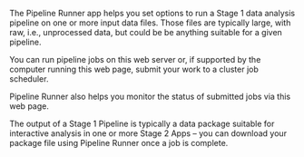 The Pipeline Runner app helps you set options to run a Stage 1 
data analysis pipeline on one or more input data files. Those files are 
typically large, with raw, i.e., unprocessed data, but could be be anything 
suitable for a given pipeline.

You can run pipeline jobs on this web server or, if supported by the 
computer running this web page, submit your work to a cluster
job scheduler.

Pipeline Runner also helps you monitor the status of submitted jobs 
via this web page.

The output of a Stage 1 Pipeline is typically a data package
suitable for interactive analysis in one or more Stage 2 Apps
&#8211; you can download your package file using Pipeline Runner 
once a job is complete.
